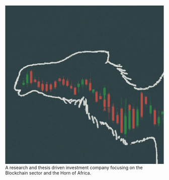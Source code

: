 ![Logo](nclogo.jpeg)
A research and thesis driven investment company focusing on the Blockchain sector and the Horn of Africa.

